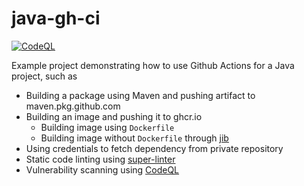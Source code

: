 # java-gh-ci

[![CodeQL](https://github.com/joakimen/java-gha-ci/actions/workflows/codeql-analysis.yml/badge.svg)](https://github.com/joakimen/java-gha-ci/actions/workflows/codeql-analysis.yml)

Example project demonstrating how to use Github Actions for a Java project, such as

- Building a package using Maven and pushing artifact to maven.pkg.github.com
- Building an image and pushing it to ghcr.io
  - Building image using `Dockerfile`
  - Building image without `Dockerfile` through [jib](https://github.com/GoogleContainerTools/jib)
- Using credentials to fetch dependency from private repository
- Static code linting using [super-linter](https://github.com/github/super-linter)
- Vulnerability scanning using [CodeQL](https://codeql.github.com/)

